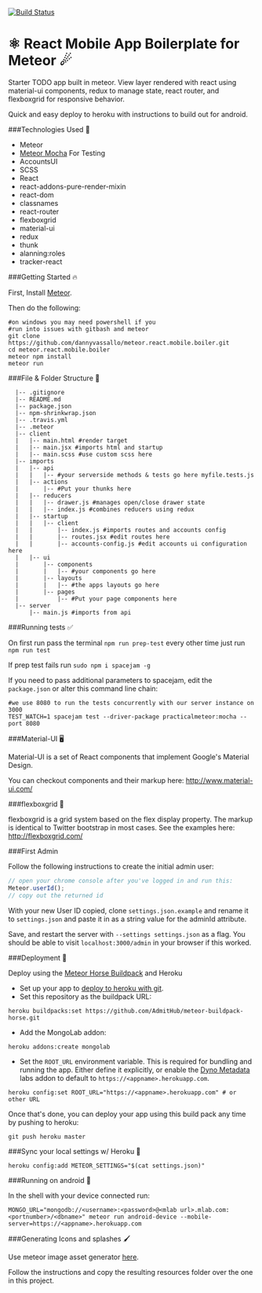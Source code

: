 [![Build Status](https://travis-ci.org/dannyvassallo/meteor.react.mobile.boiler.svg?branch=master)](https://travis-ci.org/dannyvassallo/meteor.react.mobile.boiler)

# ⚛ React Mobile App Boilerplate for Meteor ☄

Starter TODO app built in meteor. View layer rendered with react using material-ui components, redux to manage state, react router, and flexboxgrid for responsive behavior.

Quick and easy deploy to heroku with instructions to build out for android.

###Technologies Used 🤖

* Meteor
* [Meteor Mocha](https://github.com/practicalmeteor/meteor-mocha) For Testing
* AccountsUI
* SCSS
* React
* react-addons-pure-render-mixin
* react-dom
* classnames
* react-router
* flexboxgrid
* material-ui
* redux
* thunk
* alanning:roles
* tracker-react

###Getting Started 🔥

First, Install [Meteor](https://www.meteor.com/install).

Then do the following:
```shell
#on windows you may need powershell if you
#run into issues with gitbash and meteor
git clone https://github.com/dannyvassallo/meteor.react.mobile.boiler.git
cd meteor.react.mobile.boiler
meteor npm install
meteor run
```

###File & Folder Structure 📂

```shell
  |-- .gitignore
  |-- README.md
  |-- package.json
  |-- npm-shrinkwrap.json
  |-- .travis.yml
  |-- .meteor
  |-- client
  |   |-- main.html #render target
  |   |-- main.jsx #imports html and startup
  |   |-- main.scss #use custom scss here
  |-- imports
  |   |-- api
  |   |   |-- #your serverside methods & tests go here myfile.tests.js
  |   |-- actions
  |       |-- #Put your thunks here    
  |   |-- reducers
  |   |   |-- drawer.js #manages open/close drawer state
  |   |   |-- index.js #combines reducers using redux
  |   |-- startup
  |   |   |-- client
  |   |       |-- index.js #imports routes and accounts config
  |   |       |-- routes.jsx #edit routes here
  |   |       |-- accounts-config.js #edit accounts ui configuration here
  |   |-- ui
  |       |-- components
  |       |   |-- #your components go here
  |       |-- layouts
  |       |   |-- #the apps layouts go here
  |       |-- pages
  |           |-- #Put your page components here
  |-- server
      |-- main.js #imports from api
```

###Running tests ✅

On first run pass the terminal `npm run prep-test`
every other time just run `npm run test`

If prep test fails run `sudo npm i spacejam -g`

If you need to pass additional parameters to spacejam, edit the `package.json` or alter this command line chain:

```shell
#we use 8080 to run the tests concurrently with our server instance on 3000
TEST_WATCH=1 spacejam test --driver-package practicalmeteor:mocha --port 8080
```

###Material-UI 🖥

Material-UI is a set of React components that implement Google's Material Design.

You can checkout components and their markup here: http://www.material-ui.com/

###flexboxgrid 💪

flexboxgrid is a grid system based on the flex display property. The markup is identical to Twitter bootstrap in most cases. See the examples here: http://flexboxgrid.com/

###First Admin

Follow the following instructions to create the initial admin user:

```javascript
// open your chrome console after you've logged in and run this:
Meteor.userId();
// copy out the returned id
```

With your new User ID copied, clone `settings.json.example` and rename it to `settings.json` and paste it in as a string value for the adminId attribute.

Save, and restart the server with `--settings settings.json` as a flag. You should be able to visit `localhost:3000/admin` in your browser if this worked.

###Deployment 🚀

Deploy using the [Meteor Horse Buildpack](https://github.com/AdmitHub/meteor-buildpack-horse) and Heroku


* Set up your app to [deploy to heroku with git](https://devcenter.heroku.com/articles/git).
*  Set this repository as the buildpack URL:
```
heroku buildpacks:set https://github.com/AdmitHub/meteor-buildpack-horse.git
```
* Add the MongoLab addon:
```
heroku addons:create mongolab
```
* Set the `ROOT_URL` environment variable. This is required for bundling and running the app.  Either define it explicitly, or enable the [Dyno Metadata](https://devcenter.heroku.com/articles/dyno-metadata) labs addon to default to `https://<appname>.herokuapp.com`.
```
heroku config:set ROOT_URL="https://<appname>.herokuapp.com" # or other URL
```
Once that's done, you can deploy your app using this build pack any time by pushing to heroku:
```
git push heroku master
```

###Sync your local settings w/ Heroku 🔄
```
heroku config:add METEOR_SETTINGS="$(cat settings.json)"
```

###Running on android 📱

In the shell with your device connected run:

```
MONGO_URL="mongodb://<username>:<password>@<mlab url>.mlab.com:<portnumber>/<dbname>" meteor run android-device --mobile-server=https://<appname>.herokuapp.com
```
###Generating Icons and splashes 🖌

Use meteor image asset generator [here](https://github.com/lpender/meteor-assets).

Follow the instructions and copy the resulting resources folder over the one in this project.
